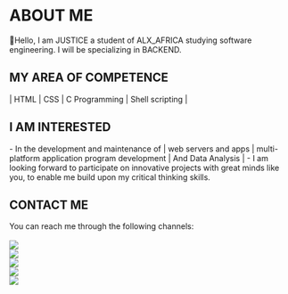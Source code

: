 <!DOCTYPE html>
<html>

<head>
<meta charset="UTF-8">
    <meta name="description" content="A brief description of the page">
    <meta name="keywords" content="Uzor,Justice,Onyeka, Nigerian Software Enginner, ALX student,Inovative,Tech savvy">
    <meta name="viewport" content="width=device-width, initial-scale=1.0">
    <link rel="stylesheet" href="index.css">
</head>

<div id="about_me">
<h1>ABOUT ME</h1>
<p>👋Hello, I am JUSTICE a student of ALX_AFRICA studying software engineering.
I will be specializing in BACKEND.</p>
</div>
<div id="my_area_of_competence">
<h2>MY AREA OF COMPETENCE</h2>
| HTML | CSS | C Programming | Shell scripting |
</div>
<div id="i_am_interested">
<h2> I AM INTERESTED </h2>
- In the development and maintenance of | web servers and apps | multi-platform application program development | And Data Analysis |
- I am looking forward to participate on innovative projects with great minds like you, to enable me build upon my critical thinking skills. 
</div>
<div id="contact_me">
<h2>CONTACT ME</h2>
You can reach me through the following channels:
<br><br><a href="https://web.facebook.com/Just0sky"><img src="https://img.shields.io/badge/Facebook-1877F2.svg?style=for-the-badge&logo=Facebook&logoColor=white"</a>
<br><a href="https://www.linkedin.com/in/justosky"><img src="https://img.shields.io/badge/LinkedIn-0A66C2.svg?style=for-the-badge&logo=LinkedIn&logoColor=white"</a>
<br><a href="https://twitter.com/just0sky"><img src="https://img.shields.io/badge/Twitter-1DA1F2.svg?style=for-the-badge&logo=Twitter&logoColor=white"</a>
<br><a href="https://wa.me/+2348031950483"><img src="https://img.shields.io/badge/WhatsApp-25D366?style=for-the-badge&logo=whatsapp&logoColor=white"</a>
<br><a href="justosky2011@yahoo.com"><img src="https://img.shields.io/badge/Yahoo!-6001D2.svg?style=for-the-badge&logo=Yahoo!&logoColor=white"</a> 
</div>
<!---
A special repository for changing the look and feel of my profile page
--->
</html>

